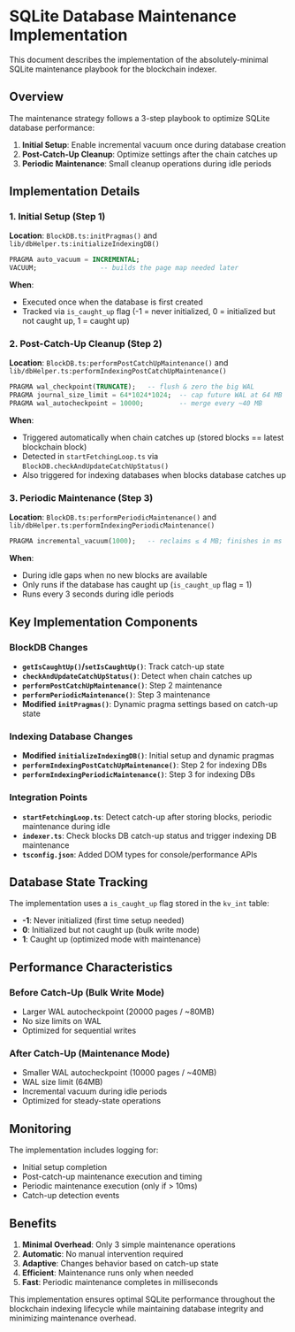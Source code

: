 # SQLite Database Maintenance Implementation

This document describes the implementation of the absolutely-minimal SQLite maintenance playbook for the blockchain indexer.

## Overview

The maintenance strategy follows a 3-step playbook to optimize SQLite database performance:
1. **Initial Setup**: Enable incremental vacuum once during database creation
2. **Post-Catch-Up Cleanup**: Optimize settings after the chain catches up
3. **Periodic Maintenance**: Small cleanup operations during idle periods

## Implementation Details

### 1. Initial Setup (Step 1)
**Location**: `BlockDB.ts:initPragmas()` and `lib/dbHelper.ts:initializeIndexingDB()`

```sql
PRAGMA auto_vacuum = INCREMENTAL;
VACUUM;                -- builds the page map needed later
```

**When**: 
- Executed once when the database is first created
- Tracked via `is_caught_up` flag (-1 = never initialized, 0 = initialized but not caught up, 1 = caught up)

### 2. Post-Catch-Up Cleanup (Step 2)
**Location**: `BlockDB.ts:performPostCatchUpMaintenance()` and `lib/dbHelper.ts:performIndexingPostCatchUpMaintenance()`

```sql
PRAGMA wal_checkpoint(TRUNCATE);   -- flush & zero the big WAL
PRAGMA journal_size_limit = 64*1024*1024;  -- cap future WAL at 64 MB
PRAGMA wal_autocheckpoint = 10000;         -- merge every ~40 MB
```

**When**:
- Triggered automatically when chain catches up (stored blocks == latest blockchain block)
- Detected in `startFetchingLoop.ts` via `BlockDB.checkAndUpdateCatchUpStatus()`
- Also triggered for indexing databases when blocks database catches up

### 3. Periodic Maintenance (Step 3)
**Location**: `BlockDB.ts:performPeriodicMaintenance()` and `lib/dbHelper.ts:performIndexingPeriodicMaintenance()`

```sql
PRAGMA incremental_vacuum(1000);   -- reclaims ≤ 4 MB; finishes in ms
```

**When**:
- During idle gaps when no new blocks are available
- Only runs if the database has caught up (`is_caught_up` flag = 1)
- Runs every 3 seconds during idle periods

## Key Implementation Components

### BlockDB Changes
- **`getIsCaughtUp()`/`setIsCaughtUp()`**: Track catch-up state
- **`checkAndUpdateCatchUpStatus()`**: Detect when chain catches up
- **`performPostCatchUpMaintenance()`**: Step 2 maintenance
- **`performPeriodicMaintenance()`**: Step 3 maintenance
- **Modified `initPragmas()`**: Dynamic pragma settings based on catch-up state

### Indexing Database Changes
- **Modified `initializeIndexingDB()`**: Initial setup and dynamic pragmas
- **`performIndexingPostCatchUpMaintenance()`**: Step 2 for indexing DBs
- **`performIndexingPeriodicMaintenance()`**: Step 3 for indexing DBs

### Integration Points
- **`startFetchingLoop.ts`**: Detect catch-up after storing blocks, periodic maintenance during idle
- **`indexer.ts`**: Check blocks DB catch-up status and trigger indexing DB maintenance
- **`tsconfig.json`**: Added DOM types for console/performance APIs

## Database State Tracking

The implementation uses a `is_caught_up` flag stored in the `kv_int` table:
- **-1**: Never initialized (first time setup needed)
- **0**: Initialized but not caught up (bulk write mode)
- **1**: Caught up (optimized mode with maintenance)

## Performance Characteristics

### Before Catch-Up (Bulk Write Mode)
- Larger WAL autocheckpoint (20000 pages / ~80MB)
- No size limits on WAL
- Optimized for sequential writes

### After Catch-Up (Maintenance Mode)
- Smaller WAL autocheckpoint (10000 pages / ~40MB)
- WAL size limit (64MB)
- Incremental vacuum during idle periods
- Optimized for steady-state operations

## Monitoring

The implementation includes logging for:
- Initial setup completion
- Post-catch-up maintenance execution and timing
- Periodic maintenance execution (only if > 10ms)
- Catch-up detection events

## Benefits

1. **Minimal Overhead**: Only 3 simple maintenance operations
2. **Automatic**: No manual intervention required
3. **Adaptive**: Changes behavior based on catch-up state
4. **Efficient**: Maintenance runs only when needed
5. **Fast**: Periodic maintenance completes in milliseconds

This implementation ensures optimal SQLite performance throughout the blockchain indexing lifecycle while maintaining database integrity and minimizing maintenance overhead.